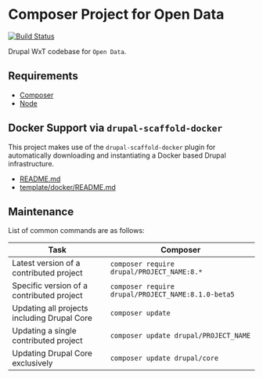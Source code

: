 Composer Project for Open Data
==============================

[![Build Status][ci-badge]][ci]

Drupal WxT codebase for `Open Data`.

## Requirements

* [Composer][composer]
* [Node][node]

## Docker Support via `drupal-scaffold-docker`

This project makes use of the `drupal-scaffold-docker` plugin for automatically
downloading and instantiating a Docker based Drupal infrastructure.

- [README.md][docker-scaffold-readme]
- [template/docker/README.md][docker-readme]

## Maintenance

List of common commands are as follows:

| Task                                            | Composer                                               |
|-------------------------------------------------|--------------------------------------------------------|
| Latest version of a contributed project         | ```composer require drupal/PROJECT_NAME:8.*```         |
| Specific version of a contributed project       | ```composer require drupal/PROJECT_NAME:8.1.0-beta5``` |
| Updating all projects including Drupal Core     | ```composer update```                                  |
| Updating a single contributed project           | ```composer update drupal/PROJECT_NAME```              |
| Updating Drupal Core exclusively                | ```composer update drupal/core```                      |


[ci]:                       https://travis-ci.org/open-data/site-open-data
[ci-badge]:                 https://travis-ci.org/open-data/site-open-data.svg?branch=8.x
[composer]:                 https://getcomposer.org
[node]:                     https://nodejs.org
[docker-scaffold-readme]:   https://github.com/drupalwxt/drupal-scaffold-docker/blob/master/README.md
[docker-readme]:            https://github.com/drupalwxt/drupal-scaffold-docker/blob/master/template/docker/README.md
